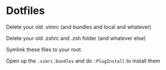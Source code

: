 # Dotfiles

Delete your old .vimrc (and bundles and local and whatever) 

Delete your old .zshrc and .zsh folder (and whatever else)

Symlink these files to your root.

Open up the `.vimrc.bundles` and do `:PlugInstall` to install them
